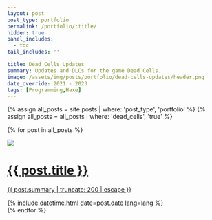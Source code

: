 ```yaml
---
layout: post
post_type: portfolio
permalink: /portfolio/:title/
hidden: true
panel_includes:
  - toc
tail_includes: ''

title: Dead Cells Updates
summary: Updates and DLCs for the game Dead Cells.
image: /assets/img/posts/portfolio/dead-cells-updates/header.png
date_override: 2021 - 2023
tags: [Programming,Haxe]
---
```


<div markdown="0">
<div id="dead-cells-list">
  {% assign all_posts = site.posts | where: 'post_type', 'portfolio' %}
  {% assign all_posts = all_posts | where: 'dead_cells', 'true' %}

  {% for post in all_posts %}
    <a href="{{ post.url | relative_url }}" class="card-wrapper">
      <div class="card post-preview flex-md-row-reverse">
        <img src="{{post.image}}" w="15" h="8" class="refactor-preview">
        <div class="card-body d-flex flex-column">
          <h1 class="card-title my-2 mt-md-0">
            {{ post.title }}
          </h1>
          <div class="card-text post-content mt-0 mb-2">
            <p>
              {{ post.summary | truncate: 200 | escape }}
            </p>
          </div>
          <div class="post-meta flex-grow-1 d-flex align-items-end">
            <div class="me-auto">
              <!-- posted date -->
              <i class="far fa-calendar fa-fw me-1"></i>
              {% include datetime.html date=post.date lang=lang %}
            </div>
          </div>
          <!-- .post-meta -->
        </div>
        <!-- .card-body -->
      </div>
    </a>
  {% endfor %}
</div>
</div>